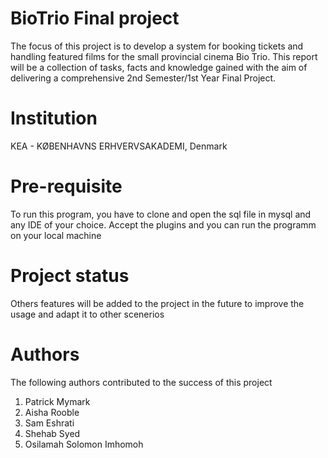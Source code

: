 # BioTrio Final project
The focus of this project is to develop a system for booking tickets and handling featured films for the small provincial cinema Bio Trio. This report will be a collection of tasks, facts and knowledge gained with the aim of delivering a comprehensive 2nd Semester/1st Year Final Project.  
# Institution
KEA - KØBENHAVNS ERHVERVSAKADEMI, Denmark
# Pre-requisite
To run this program, you have to clone and open the sql file in mysql and any IDE of your choice. Accept the plugins and you can run the programm on your local machine
# Project status
Others features will be added to the project in the future to improve the usage and adapt it to other scenerios
# Authors 
The following authors contributed to the success of this project
1. Patrick Mymark
2. Aisha Rooble
3. Sam Eshrati
4. Shehab Syed
5. Osilamah Solomon Imhomoh
